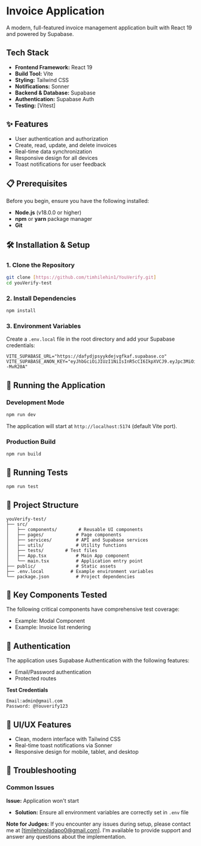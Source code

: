 # Invoice Application

A modern, full-featured invoice management application built with React 19 and powered by Supabase.

##  Tech Stack

- **Frontend Framework:** React 19
- **Build Tool:** Vite
- **Styling:** Tailwind CSS
- **Notifications:** Sonner
- **Backend & Database:** Supabase
- **Authentication:** Supabase Auth
- **Testing:** [Vitest]

## ✨ Features

- User authentication and authorization
- Create, read, update, and delete invoices
- Real-time data synchronization
- Responsive design for all devices
- Toast notifications for user feedback


## 📋 Prerequisites
Before you begin, ensure you have the following installed:

- **Node.js** (v18.0.0 or higher)
- **npm** or **yarn** package manager
- **Git**

## 🛠️ Installation & Setup

### 1. Clone the Repository

```bash
git clone [https://github.com/timhilehin1/YouVerify.git]
cd youVerify-test
```

### 2. Install Dependencies

```bash
npm install
```

### 3. Environment Variables

Create a `.env.local` file in the root directory and add your Supabase credentials:

```env
VITE_SUPABASE_URL="https://dafydjpsyykdejvgfkaf.supabase.co"
VITE_SUPABASE_ANON_KEY="eyJhbGciOiJIUzI1NiIsInR5cCI6IkpXVCJ9.eyJpc3MiOiJzdXBhYmFzZSIsInJlZiI6ImRhZnlkanBzeXlrZGVqdmdma2FmIiwicm9sZSI6ImFub24iLCJpYXQiOjE3NTkzODgyNDIsImV4cCI6MjA3NDk2NDI0Mn0.ZdJN6N6nwtlKlPf2gWPYY_A12kM4geP_Rq8--MvR20A"
```


## 🚀 Running the Application

### Development Mode

```bash
npm run dev
```

The application will start at `http://localhost:5174` (default Vite port).

### Production Build

```bash
npm run build
```


## 🧪 Running Tests
```bash
npm run test
```


## 📁 Project Structure
```
youVerify-test/
├── src/
│   ├── components/        # Reusable UI components
│   ├── pages/            # Page components
│   ├── services/         # API and Supabase services
│   ├── utils/            # Utility functions
│   ├── tests/        # Test files
│   ├── App.tsx           # Main App component
│   └── main.tsx          # Application entry point
├── public/               # Static assets
├── .env.local          # Example environment variables
└── package.json          # Project dependencies
```

## 🔑 Key Components Tested

The following critical components have comprehensive test coverage:
- Example: Modal Component
- Example: Invoice list rendering

## 🔐 Authentication
The application uses Supabase Authentication with the following features:
- Email/Password authentication
- Protected routes

**Test Credentials**
```
Email:admin@gmail.com
Password: @Youverify123
```

## 🎨 UI/UX Features

- Clean, modern interface with Tailwind CSS
- Real-time toast notifications via Sonner
- Responsive design for mobile, tablet, and desktop


## 🐛 Troubleshooting

### Common Issues

**Issue:** Application won't start
- **Solution:** Ensure all environment variables are correctly set in `.env` file




**Note for Judges:** If you encounter any issues during setup, please contact me at [timilehinoladapo0@gmail.com]. I'm available to provide support and answer any questions about the implementation.

